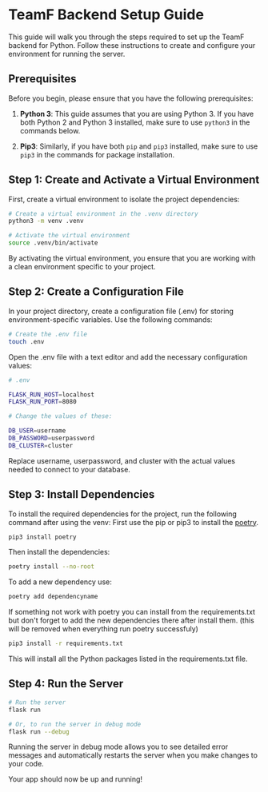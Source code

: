 # TeamF Backend Setup Guide

This guide will walk you through the steps required to set up the TeamF backend for Python. Follow these instructions to create and configure your environment for running the server.

## Prerequisites

Before you begin, please ensure that you have the following prerequisites:

1. **Python 3**: This guide assumes that you are using Python 3. If you have both Python 2 and Python 3 installed, make sure to use `python3` in the commands below.

2. **Pip3**: Similarly, if you have both `pip` and `pip3` installed, make sure to use `pip3` in the commands for package installation.


## Step 1: Create and Activate a Virtual Environment

First,  create a virtual environment to isolate the project dependencies:

```bash
# Create a virtual environment in the .venv directory
python3 -m venv .venv

# Activate the virtual environment
source .venv/bin/activate
```

By activating the virtual environment, you ensure that you are working with a clean environment specific to your project.

## Step 2: Create a Configuration File
In your project directory, create a configuration file (.env) for storing environment-specific variables. Use the following commands:

```bash
# Create the .env file
touch .env
```

Open the .env file with a text editor and add the necessary configuration values:

```bash
# .env

FLASK_RUN_HOST=localhost
FLASK_RUN_PORT=8080

# Change the values of these:

DB_USER=username
DB_PASSWORD=userpassword
DB_CLUSTER=cluster

```

Replace username, userpassword, and cluster with the actual values needed to connect to your database.


## Step 3: Install Dependencies
To install the required dependencies for the project, run the following command after using the venv:
First use the pip or pip3 to install the [poetry](https://python-poetry.org/).
```bash
pip3 install poetry 
```

Then install the dependencies:
```bash
poetry install --no-root
```
To add a new dependency use:
```bash
poetry add dependencyname
```

If something not work with poetry you can install from the requirements.txt but don't forget to add the new dependencies there after install them. (this will be removed when everything run poetry successfuly)
```bash
pip3 install -r requirements.txt
```
This will install all the Python packages listed in the requirements.txt file.

## Step 4: Run the Server

```bash
# Run the server
flask run

# Or, to run the server in debug mode
flask run --debug
```

Running the server in debug mode allows you to see detailed error messages and automatically restarts the server when you make changes to your code.

Your app should now be up and running!
